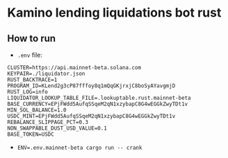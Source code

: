 # Kamino lending liquidations bot rust

## How to run

* `.env` file:
```
CLUSTER=https://api.mainnet-beta.solana.com
KEYPAIR=./liquidator.json
RUST_BACKTRACE=1
PROGRAM_ID=KLend2g3cP87fffoy8q1mQqGKjrxjC8boSyAYavgmjD
RUST_LOG=info
LIQUIDATOR_LOOKUP_TABLE_FILE=.lookuptable.rust.mainnet-beta
BASE_CURRENCY=EPjFWdd5AufqSSqeM2qN1xzybapC8G4wEGGkZwyTDt1v
MIN_SOL_BALANCE=1.0
USDC_MINT=EPjFWdd5AufqSSqeM2qN1xzybapC8G4wEGGkZwyTDt1v
REBALANCE_SLIPPAGE_PCT=0.3
NON_SWAPPABLE_DUST_USD_VALUE=0.1
BASE_TOKEN=USDC
``` 

* `ENV=.env.mainnet-beta cargo run -- crank`

